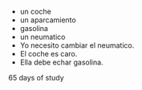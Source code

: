 * un coche
* un aparcamiento
* gasolina
* un neumatico 
* Yo necesito cambiar el neumatico.
* El coche es caro.
* Ella debe echar gasolina.

65 days of study 
